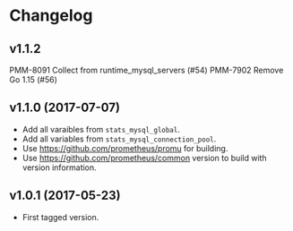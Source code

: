 # Changelog

## v1.1.2
PMM-8091 Collect from runtime_mysql_servers (#54)
PMM-7902 Remove Go 1.15 (#56) 

## v1.1.0 (2017-07-07)

* Add all varaibles from `stats_mysql_global`.
* Add all variables from `stats_mysql_connection_pool`.
* Use https://github.com/prometheus/promu for building.
* Use https://github.com/prometheus/common version to build with version information.

## v1.0.1 (2017-05-23)

* First tagged version.
